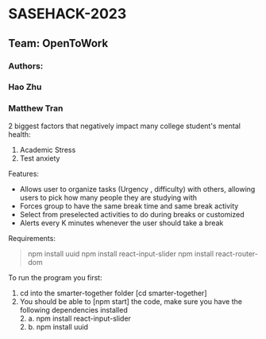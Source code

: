 # SASEHACK-2023
## Team: OpenToWork
### Authors:
###     Hao Zhu
###     Matthew Tran
2 biggest factors that negatively impact many college student's mental health:
 1. Academic Stress 
 2. Test anxiety

Features:
- Allows user to organize tasks (Urgency , difficulty) with others, allowing users to pick how many people they are studying with
- Forces group to have the same break time and same break activity
- Select from preselected activities to do during breaks or customized
- Alerts every K minutes whenever the user should take a break


Requirements:
> npm install uuid
> npm install react-input-slider 
> npm install react-router-dom

To run the program you first:
1. cd into the smarter-together folder [cd smarter-together]
2. You should be able to [npm start] the code, make sure you have the following dependencies installed<br />
    2. a. npm install react-input-slider<br />
    2. b. npm install uuid<br />
